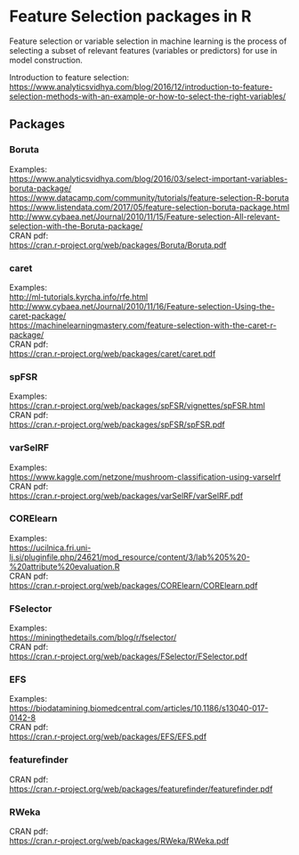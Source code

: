 # Feature Selection packages in R

Feature selection or variable selection in machine learning is the process of selecting a subset of relevant features (variables or predictors) for use in model construction.

Introduction to feature selection: https://www.analyticsvidhya.com/blog/2016/12/introduction-to-feature-selection-methods-with-an-example-or-how-to-select-the-right-variables/

## Packages

### Boruta

Examples: <br>
https://www.analyticsvidhya.com/blog/2016/03/select-important-variables-boruta-package/ <br>
https://www.datacamp.com/community/tutorials/feature-selection-R-boruta <br>
https://www.listendata.com/2017/05/feature-selection-boruta-package.html <br>
http://www.cybaea.net/Journal/2010/11/15/Feature-selection-All-relevant-selection-with-the-Boruta-package/ <br>
CRAN pdf: <br>
https://cran.r-project.org/web/packages/Boruta/Boruta.pdf

### caret

Examples: <br>
http://ml-tutorials.kyrcha.info/rfe.html <br>
http://www.cybaea.net/Journal/2010/11/16/Feature-selection-Using-the-caret-package/ <br>
https://machinelearningmastery.com/feature-selection-with-the-caret-r-package/ <br>
CRAN pdf: <br>
https://cran.r-project.org/web/packages/caret/caret.pdf

### spFSR

Examples: <br>
https://cran.r-project.org/web/packages/spFSR/vignettes/spFSR.html <br>
CRAN pdf: <br>
https://cran.r-project.org/web/packages/spFSR/spFSR.pdf

### varSelRF

Examples: <br>
https://www.kaggle.com/netzone/mushroom-classification-using-varselrf <br>
CRAN pdf: <br>
https://cran.r-project.org/web/packages/varSelRF/varSelRF.pdf

### CORElearn

Examples: <br>
https://ucilnica.fri.uni-lj.si/pluginfile.php/24621/mod_resource/content/3/lab%205%20-%20attribute%20evaluation.R <br>
CRAN pdf: <br>
https://cran.r-project.org/web/packages/CORElearn/CORElearn.pdf

### FSelector

Examples: <br>
https://miningthedetails.com/blog/r/fselector/  <br>
CRAN pdf: <br>
https://cran.r-project.org/web/packages/FSelector/FSelector.pdf

### EFS

Examples: <br>
https://biodatamining.biomedcentral.com/articles/10.1186/s13040-017-0142-8  <br>
CRAN pdf: <br>
https://cran.r-project.org/web/packages/EFS/EFS.pdf

### featurefinder

CRAN pdf: <br>
https://cran.r-project.org/web/packages/featurefinder/featurefinder.pdf

### RWeka

CRAN pdf: <br>
https://cran.r-project.org/web/packages/RWeka/RWeka.pdf
